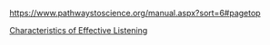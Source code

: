https://www.pathwaystoscience.org/manual.aspx?sort=6#pagetop

[Characteristics of Effective Listening](https://teachingcommons.stanford.edu/resources/teaching/student-teacher-communication/characteristics-effective-listening)
